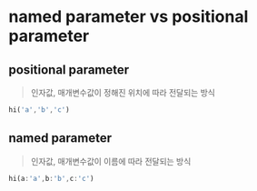 # named parameter vs positional parameter

## positional parameter

> 인자값, 매개변수값이 정해진 위치에 따라 전달되는 방식

```dart
hi('a','b','c')
```

## named parameter

> 인자값, 매개변수값이 이름에 따라 전달되는 방식

```dart
hi(a:'a',b:'b',c:'c')
```
